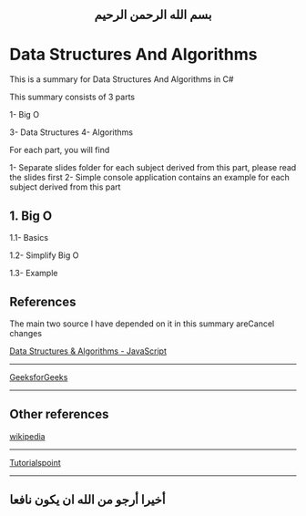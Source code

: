 
 <H2 align="center">
بسم الله الرحمن الرحيم
</h2>


# Data Structures And Algorithms

This is a summary for Data Structures And Algorithms in C#

This summary consists of 3 parts 

1- Big O

3- Data Structures
4- Algorithms

For each part, you will find

1- Separate slides folder for each subject derived from this part, please read the slides first
2- Simple console application contains an example for each subject derived from this part

## 1. Big O

   1.1- Basics
   
   1.2- Simplify Big O
   
   1.3- Example

## References

The main two source I have depended on it in this summary areCancel changes

<a href="https://www.udemy.com/course/data-structures-algorithms-javascript/?utm_source=adwords&utm_medium=udemyads&utm_campaign=DataStructures_v.PROF_la.EN_cc.ROW&utm_content=deal4584&utm_term=_._ag_121857712297_._ad_535397282070_._kw__._de_c_._dm__._pl__._ti_dsa-1187478350545_._li_21458_._pd__._&matchtype=b&gclid=CjwKCAjw7fuJBhBdEiwA2lLMYfvdXOiYBIGE04hdJ_8spgck4FoaYnjdAVm2f-Vl_CvyYIMpAANXgxoCDT8QAvD_BwE">Data Structures & Algorithms - JavaScript</a><hr>
<a href="https://www.geeksforgeeks.org/">GeeksforGeeks</a><hr>

## Other references
<a href="https://www.wikipedia.org/">wikipedia</a><hr>
<a href="https://www.tutorialspoint.com/index.htm">Tutorialspoint</a><hr>

## أخيرا أرجو من الله ان يكون نافعا
